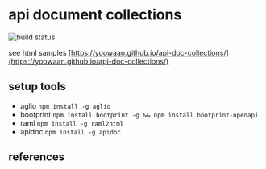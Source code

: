 # api document collections

![build status](https://circleci.com/gh/YooWaan/api-doc-collections/tree/master.svg?style=shield&circle-token=8a6d503af04a4ee052696ccc29586372f5b2a175)

see html samples [https://yoowaan.github.io/api-doc-collections/](https://yoowaan.github.io/api-doc-collections/)

## setup tools

- aglio  ```npm install -g aglio```
- bootprint ```npm install bootprint -g && npm install bootprint-openapi```
- raml ```npm install -g raml2html```
- apidoc ```npm install -g apidoc```



## references
